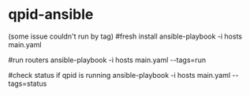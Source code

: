 # qpid-ansible
(some issue couldn't run by tag)
#fresh install
ansible-playbook -i hosts main.yaml

#run routers 
ansible-playbook -i hosts main.yaml --tags=run

#check status if qpid is running
ansible-playbook -i hosts main.yaml --tags=status
